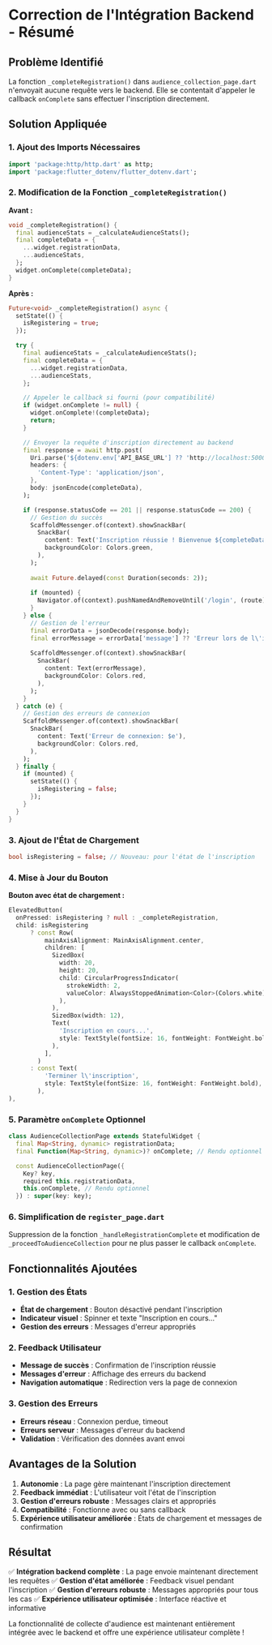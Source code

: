 # Correction de l'Intégration Backend - Résumé

## Problème Identifié

La fonction `_completeRegistration()` dans `audience_collection_page.dart` n'envoyait aucune requête vers le backend. Elle se contentait d'appeler le callback `onComplete` sans effectuer l'inscription directement.

## Solution Appliquée

### 1. Ajout des Imports Nécessaires

```dart
import 'package:http/http.dart' as http;
import 'package:flutter_dotenv/flutter_dotenv.dart';
```

### 2. Modification de la Fonction `_completeRegistration()`

**Avant :**
```dart
void _completeRegistration() {
  final audienceStats = _calculateAudienceStats();
  final completeData = {
    ...widget.registrationData,
    ...audienceStats,
  };
  widget.onComplete(completeData);
}
```

**Après :**
```dart
Future<void> _completeRegistration() async {
  setState(() {
    isRegistering = true;
  });

  try {
    final audienceStats = _calculateAudienceStats();
    final completeData = {
      ...widget.registrationData,
      ...audienceStats,
    };

    // Appeler le callback si fourni (pour compatibilité)
    if (widget.onComplete != null) {
      widget.onComplete!(completeData);
      return;
    }

    // Envoyer la requête d'inscription directement au backend
    final response = await http.post(
      Uri.parse('${dotenv.env['API_BASE_URL'] ?? 'http://localhost:5000/api'}/auth/register'),
      headers: {
        'Content-Type': 'application/json',
      },
      body: jsonEncode(completeData),
    );

    if (response.statusCode == 201 || response.statusCode == 200) {
      // Gestion du succès
      ScaffoldMessenger.of(context).showSnackBar(
        SnackBar(
          content: Text('Inscription réussie ! Bienvenue ${completeData['name']}'),
          backgroundColor: Colors.green,
        ),
      );
      
      await Future.delayed(const Duration(seconds: 2));
      
      if (mounted) {
        Navigator.of(context).pushNamedAndRemoveUntil('/login', (route) => false);
      }
    } else {
      // Gestion de l'erreur
      final errorData = jsonDecode(response.body);
      final errorMessage = errorData['message'] ?? 'Erreur lors de l\'inscription';
      
      ScaffoldMessenger.of(context).showSnackBar(
        SnackBar(
          content: Text(errorMessage),
          backgroundColor: Colors.red,
        ),
      );
    }
  } catch (e) {
    // Gestion des erreurs de connexion
    ScaffoldMessenger.of(context).showSnackBar(
      SnackBar(
        content: Text('Erreur de connexion: $e'),
        backgroundColor: Colors.red,
      ),
    );
  } finally {
    if (mounted) {
      setState(() {
        isRegistering = false;
      });
    }
  }
}
```

### 3. Ajout de l'État de Chargement

```dart
bool isRegistering = false; // Nouveau: pour l'état de l'inscription
```

### 4. Mise à Jour du Bouton

**Bouton avec état de chargement :**
```dart
ElevatedButton(
  onPressed: isRegistering ? null : _completeRegistration,
  child: isRegistering
      ? const Row(
          mainAxisAlignment: MainAxisAlignment.center,
          children: [
            SizedBox(
              width: 20,
              height: 20,
              child: CircularProgressIndicator(
                strokeWidth: 2,
                valueColor: AlwaysStoppedAnimation<Color>(Colors.white),
              ),
            ),
            SizedBox(width: 12),
            Text(
              'Inscription en cours...',
              style: TextStyle(fontSize: 16, fontWeight: FontWeight.bold),
            ),
          ],
        )
      : const Text(
          'Terminer l\'inscription',
          style: TextStyle(fontSize: 16, fontWeight: FontWeight.bold),
        ),
),
```

### 5. Paramètre `onComplete` Optionnel

```dart
class AudienceCollectionPage extends StatefulWidget {
  final Map<String, dynamic> registrationData;
  final Function(Map<String, dynamic>)? onComplete; // Rendu optionnel

  const AudienceCollectionPage({
    Key? key,
    required this.registrationData,
    this.onComplete, // Rendu optionnel
  }) : super(key: key);
```

### 6. Simplification de `register_page.dart`

Suppression de la fonction `_handleRegistrationComplete` et modification de `_proceedToAudienceCollection` pour ne plus passer le callback `onComplete`.

## Fonctionnalités Ajoutées

### 1. Gestion des États
- **État de chargement** : Bouton désactivé pendant l'inscription
- **Indicateur visuel** : Spinner et texte "Inscription en cours..."
- **Gestion des erreurs** : Messages d'erreur appropriés

### 2. Feedback Utilisateur
- **Message de succès** : Confirmation de l'inscription réussie
- **Messages d'erreur** : Affichage des erreurs du backend
- **Navigation automatique** : Redirection vers la page de connexion

### 3. Gestion des Erreurs
- **Erreurs réseau** : Connexion perdue, timeout
- **Erreurs serveur** : Messages d'erreur du backend
- **Validation** : Vérification des données avant envoi

## Avantages de la Solution

1. **Autonomie** : La page gère maintenant l'inscription directement
2. **Feedback immédiat** : L'utilisateur voit l'état de l'inscription
3. **Gestion d'erreurs robuste** : Messages clairs et appropriés
4. **Compatibilité** : Fonctionne avec ou sans callback
5. **Expérience utilisateur améliorée** : États de chargement et messages de confirmation

## Résultat

✅ **Intégration backend complète** : La page envoie maintenant directement les requêtes
✅ **Gestion d'état améliorée** : Feedback visuel pendant l'inscription
✅ **Gestion d'erreurs robuste** : Messages appropriés pour tous les cas
✅ **Expérience utilisateur optimisée** : Interface réactive et informative

La fonctionnalité de collecte d'audience est maintenant entièrement intégrée avec le backend et offre une expérience utilisateur complète !
